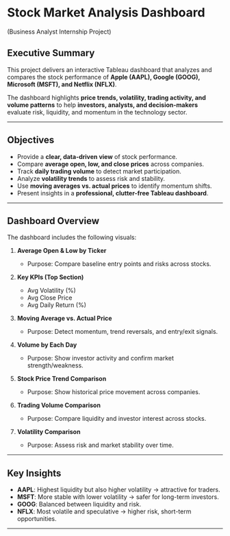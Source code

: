 # Stock Market Analysis Dashboard  
 (Business Analyst Internship Project)
 
## Executive Summary  
This project delivers an interactive Tableau dashboard that analyzes and compares the stock performance of **Apple (AAPL), Google (GOOG), Microsoft (MSFT), and Netflix (NFLX)**.  

The dashboard highlights **price trends, volatility, trading activity, and volume patterns** to help **investors, analysts, and decision-makers** evaluate risk, liquidity, and momentum in the technology sector.  

---

## Objectives  
- Provide a **clear, data-driven view** of stock performance.  
- Compare **average open, low, and close prices** across companies.  
- Track **daily trading volume** to detect market participation.  
- Analyze **volatility trends** to assess risk and stability.  
- Use **moving averages vs. actual prices** to identify momentum shifts.  
- Present insights in a **professional, clutter-free Tableau dashboard**.  

---

## Dashboard Overview  
The dashboard includes the following visuals:  

1. **Average Open & Low by Ticker**  
   - Purpose: Compare baseline entry points and risks across stocks.  

2. **Key KPIs (Top Section)**  
   - Avg Volatility (%)  
   - Avg Close Price  
   - Avg Daily Return (%)  

3. **Moving Average vs. Actual Price**  
   - Purpose: Detect momentum, trend reversals, and entry/exit signals.  

4. **Volume by Each Day**  
   - Purpose: Show investor activity and confirm market strength/weakness.  

5. **Stock Price Trend Comparison**  
   - Purpose: Show historical price movement across companies.  

6. **Trading Volume Comparison**  
   - Purpose: Compare liquidity and investor interest across stocks.  

7. **Volatility Comparison**  
   - Purpose: Assess risk and market stability over time.  

---

## Key Insights  
- **AAPL**: Highest liquidity but also higher volatility → attractive for traders.  
- **MSFT**: More stable with lower volatility → safer for long-term investors.  
- **GOOG**: Balanced between liquidity and risk.  
- **NFLX**: Most volatile and speculative → higher risk, short-term opportunities.  

--- 

